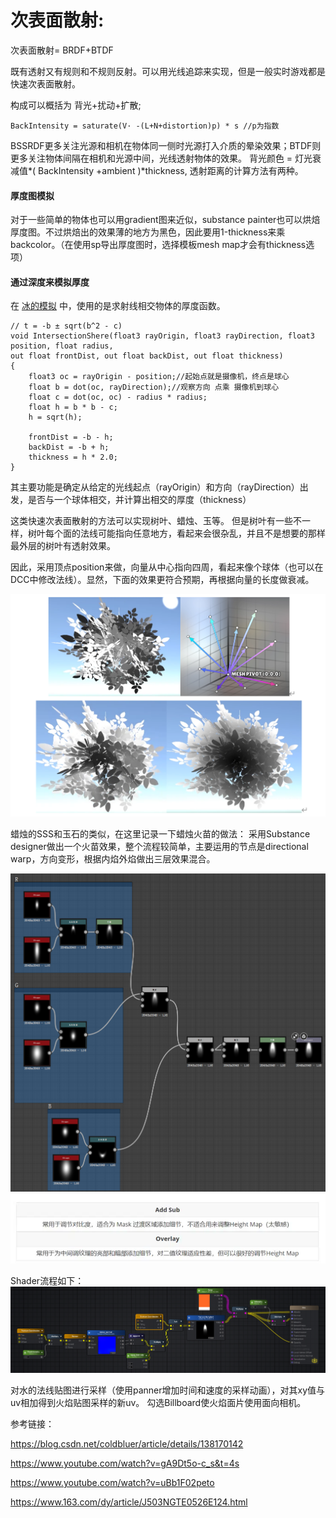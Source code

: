 # 次表面散射:
次表面散射= BRDF+BTDF 


既有透射又有规则和不规则反射。可以用光线追踪来实现，但是一般实时游戏都是快速次表面散射。

构成可以概括为 背光+扰动+扩散; 
```
BackIntensity = saturate(V· -(L+N+distortion)p) * s //p为指数
```
BSSRDF更多关注光源和相机在物体同一侧时光源打入介质的晕染效果；BTDF则更多关注物体间隔在相机和光源中间，光线透射物体的效果。
背光颜色 = 灯光衰减值*( BackIntensity +ambient )*thickness, 透射距离的计算方法有两种。

#### 厚度图模拟 

对于一些简单的物体也可以用gradient图来近似，substance painter也可以烘焙厚度图。不过烘焙出的效果薄的地方为黑色，因此要用1-thickness来乘backcolor。（在使用sp导出厚度图时，选择模板mesh map才会有thickness选项）

#### 通过深度来模拟厚度
在 [冰的模拟](https://www.163.com/dy/article/J503NGTE0526E124.html) 中，使用的是求射线相交物体的厚度函数。
```
// t = -b ± sqrt(b^2 - c)
void IntersectionShere(float3 rayOrigin, float3 rayDirection, float3 position, float radius,
out float frontDist, out float backDist, out float thickness)
{
    float3 oc = rayOrigin - position;//起始点就是摄像机，终点是球心
    float b = dot(oc, rayDirection);//观察方向 点乘 摄像机到球心
    float c = dot(oc, oc) - radius * radius;
    float h = b * b - c;
    h = sqrt(h);
    
    frontDist = -b - h;
    backDist = -b + h;
    thickness = h * 2.0;
}
```
其主要功能是确定从给定的光线起点（rayOrigin）和方向（rayDirection）出发，是否与一个球体相交，并计算出相交的厚度（thickness）

这类快速次表面散射的方法可以实现树叶、蜡烛、玉等。
但是树叶有一些不一样，树叶每个面的法线可能指向任意地方，看起来会很杂乱，并且不是想要的那样最外层的树叶有透射效果。

因此，采用顶点position来做，向量从中心指向四周，看起来像个球体（也可以在DCC中修改法线）。显然，下面的效果更符合预期，再根据向量的长度做衰减。

![这里写图片描述](https://github.com/ban-kexuan/StudyNotes/blob/master/Assets/NotePic/SSS-tree.png)

蜡烛的SSS和玉石的类似，在这里记录一下蜡烛火苗的做法：
采用Substance designer做出一个火苗效果，整个流程较简单，主要运用的节点是directional warp，方向变形，根据内焰外焰做出三层效果混合。

![这里写图片描述](https://github.com/ban-kexuan/StudyNotes/blob/master/Assets/NotePic/SSS-firesd.png)
![这里写图片描述](https://github.com/ban-kexuan/StudyNotes/blob/master/Assets/NotePic/SSS-blend.png)

Shader流程如下：
![这里写图片描述](https://github.com/ban-kexuan/StudyNotes/blob/master/Assets/NotePic/SSS-fire.png)

对水的法线贴图进行采样（使用panner增加时间和速度的采样动画），对其xy值与uv相加得到火焰贴图采样的新uv。 勾选Billboard使火焰面片使用面向相机。

参考链接：

https://blog.csdn.net/coldbluer/article/details/138170142

https://www.youtube.com/watch?v=gA9Dt5o-c_s&t=4s

https://www.youtube.com/watch?v=uBb1F02peto

https://www.163.com/dy/article/J503NGTE0526E124.html

